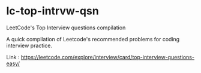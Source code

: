 # lc-top-intrvw-qsn
LeetCode's Top Interview questions compilation

A quick compilation of Leetcode's recommended problems for coding interview practice.

Link : https://leetcode.com/explore/interview/card/top-interview-questions-easy/ 

